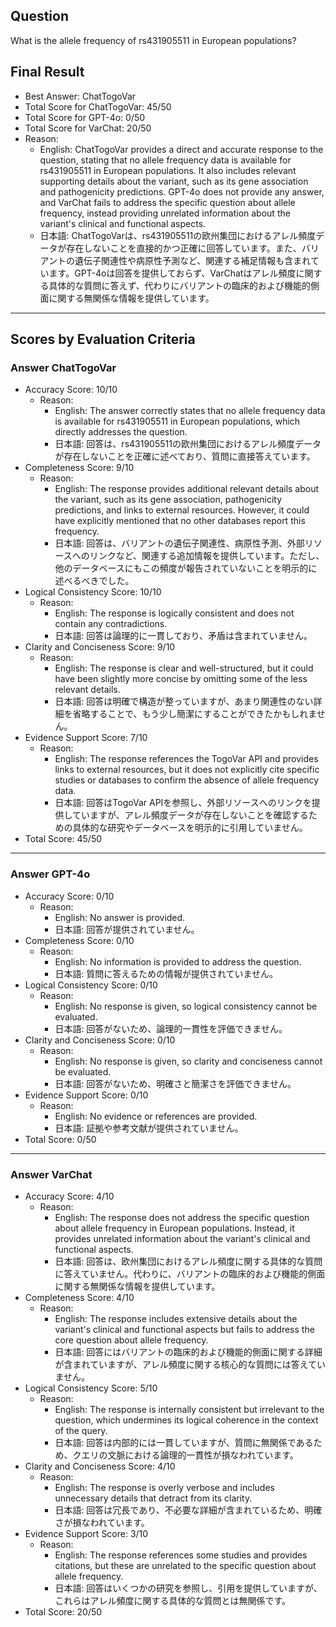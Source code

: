 ## Question

What is the allele frequency of rs431905511 in European populations?

## Final Result

- Best Answer: ChatTogoVar
- Total Score for ChatTogoVar: 45/50
- Total Score for GPT-4o: 0/50
- Total Score for VarChat: 20/50
- Reason:
  - English: ChatTogoVar provides a direct and accurate response to the question, stating that no allele frequency data is available for rs431905511 in European populations. It also includes relevant supporting details about the variant, such as its gene association and pathogenicity predictions. GPT-4o does not provide any answer, and VarChat fails to address the specific question about allele frequency, instead providing unrelated information about the variant's clinical and functional aspects.
  - 日本語: ChatTogoVarは、rs431905511の欧州集団におけるアレル頻度データが存在しないことを直接的かつ正確に回答しています。また、バリアントの遺伝子関連性や病原性予測など、関連する補足情報も含まれています。GPT-4oは回答を提供しておらず、VarChatはアレル頻度に関する具体的な質問に答えず、代わりにバリアントの臨床的および機能的側面に関する無関係な情報を提供しています。

---

## Scores by Evaluation Criteria

### Answer ChatTogoVar
- Accuracy Score: 10/10
  - Reason: 
    - English: The answer correctly states that no allele frequency data is available for rs431905511 in European populations, which directly addresses the question.
    - 日本語: 回答は、rs431905511の欧州集団におけるアレル頻度データが存在しないことを正確に述べており、質問に直接答えています。
- Completeness Score: 9/10
  - Reason: 
    - English: The response provides additional relevant details about the variant, such as its gene association, pathogenicity predictions, and links to external resources. However, it could have explicitly mentioned that no other databases report this frequency.
    - 日本語: 回答は、バリアントの遺伝子関連性、病原性予測、外部リソースへのリンクなど、関連する追加情報を提供しています。ただし、他のデータベースにもこの頻度が報告されていないことを明示的に述べるべきでした。
- Logical Consistency Score: 10/10
  - Reason: 
    - English: The response is logically consistent and does not contain any contradictions.
    - 日本語: 回答は論理的に一貫しており、矛盾は含まれていません。
- Clarity and Conciseness Score: 9/10
  - Reason: 
    - English: The response is clear and well-structured, but it could have been slightly more concise by omitting some of the less relevant details.
    - 日本語: 回答は明確で構造が整っていますが、あまり関連性のない詳細を省略することで、もう少し簡潔にすることができたかもしれません。
- Evidence Support Score: 7/10
  - Reason: 
    - English: The response references the TogoVar API and provides links to external resources, but it does not explicitly cite specific studies or databases to confirm the absence of allele frequency data.
    - 日本語: 回答はTogoVar APIを参照し、外部リソースへのリンクを提供していますが、アレル頻度データが存在しないことを確認するための具体的な研究やデータベースを明示的に引用していません。
- Total Score: 45/50

---

### Answer GPT-4o
- Accuracy Score: 0/10
  - Reason: 
    - English: No answer is provided.
    - 日本語: 回答が提供されていません。
- Completeness Score: 0/10
  - Reason: 
    - English: No information is provided to address the question.
    - 日本語: 質問に答えるための情報が提供されていません。
- Logical Consistency Score: 0/10
  - Reason: 
    - English: No response is given, so logical consistency cannot be evaluated.
    - 日本語: 回答がないため、論理的一貫性を評価できません。
- Clarity and Conciseness Score: 0/10
  - Reason: 
    - English: No response is given, so clarity and conciseness cannot be evaluated.
    - 日本語: 回答がないため、明確さと簡潔さを評価できません。
- Evidence Support Score: 0/10
  - Reason: 
    - English: No evidence or references are provided.
    - 日本語: 証拠や参考文献が提供されていません。
- Total Score: 0/50

---

### Answer VarChat
- Accuracy Score: 4/10
  - Reason: 
    - English: The response does not address the specific question about allele frequency in European populations. Instead, it provides unrelated information about the variant's clinical and functional aspects.
    - 日本語: 回答は、欧州集団におけるアレル頻度に関する具体的な質問に答えていません。代わりに、バリアントの臨床的および機能的側面に関する無関係な情報を提供しています。
- Completeness Score: 4/10
  - Reason: 
    - English: The response includes extensive details about the variant's clinical and functional aspects but fails to address the core question about allele frequency.
    - 日本語: 回答にはバリアントの臨床的および機能的側面に関する詳細が含まれていますが、アレル頻度に関する核心的な質問には答えていません。
- Logical Consistency Score: 5/10
  - Reason: 
    - English: The response is internally consistent but irrelevant to the question, which undermines its logical coherence in the context of the query.
    - 日本語: 回答は内部的には一貫していますが、質問に無関係であるため、クエリの文脈における論理的一貫性が損なわれています。
- Clarity and Conciseness Score: 4/10
  - Reason: 
    - English: The response is overly verbose and includes unnecessary details that detract from its clarity.
    - 日本語: 回答は冗長であり、不必要な詳細が含まれているため、明確さが損なわれています。
- Evidence Support Score: 3/10
  - Reason: 
    - English: The response references some studies and provides citations, but these are unrelated to the specific question about allele frequency.
    - 日本語: 回答はいくつかの研究を参照し、引用を提供していますが、これらはアレル頻度に関する具体的な質問とは無関係です。
- Total Score: 20/50